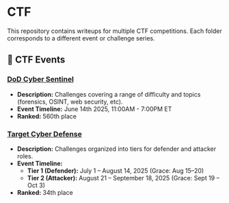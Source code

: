 # CTF

This repository contains writeups for multiple CTF competitions. Each folder corresponds to a different event or challenge series.

## 📂 CTF Events

### [DoD Cyber Sentinel](./DoD_Cyber_Sentinel)
- **Description:** Challenges covering a range of difficulty and topics (forensics, OSINT, web security, etc).
- **Event Timeline:** June 14th 2025, 11:00AM - 7:00PM ET
- **Ranked:** 560th place

### [Target Cyber Defense](./Target_Cyber_Defense)
- **Description:** Challenges organized into tiers for defender and attacker roles. 
- **Event Timeline:**  
  - **Tier 1 (Defender):** July 1 – August 14, 2025 (Grace: Aug 15–20)  
  - **Tier 2 (Attacker):** August 21 – September 18, 2025 (Grace: Sept 19 – Oct 3)
- **Ranked:** 34th place